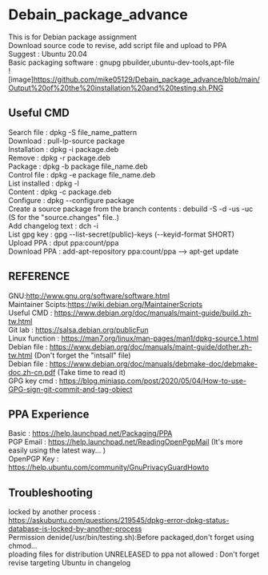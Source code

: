 # Debain_package_advance<br />
This is for Debian package assignment<br />
Download source code to revise, add script file and upload to PPA<br />
Suggest : Ubuntu 20.04<br />
Basic packaging software : gnupg pbuilder,ubuntu-dev-tools,apt-file<br />
![image]https://github.com/mike05129/Debain_package_advance/blob/main/Output%20of%20the%20installation%20and%20testing.sh.PNG<br />


## __Useful CMD__ <br />
Search file : dpkg -S file_name_pattern <br />
Download : pull-lp-source package <br />
Installation : dpkg -i package.deb <br />
Remove : dpkg -r package.deb <br />
Package : dpkg -b package file_name.deb <br />
Control file : dpkg -e package file_name.deb<br />
List installed : dpkg -l<br />
Content : dpkg -c package.deb<br />
Configure : dpkg --configure package<br />
Create a source package from the branch contents : debuild -S -d -us -uc (S for the "source.changes" file..)<br />
Add changelog text : dch -i <br />
List gpg key : gpg --list-secret(public)-keys (--keyid-format SHORT) <br />
Upload PPA : dput ppa:count/ppa <br />
Download PPA : add-apt-repository ppa:count/ppa --> apt-get update


## __REFERENCE__ <br />
GNU:http://www.gnu.org/software/software.html <br />
Maintainer Scipts:https://wiki.debian.org/MaintainerScripts <br />
Useful CMD : https://www.debian.org/doc/manuals/maint-guide/build.zh-tw.html <br />
Git lab : https://salsa.debian.org/publicFun <br />
Linux function : https://man7.org/linux/man-pages/man1/dpkg-source.1.html <br />
Debian file : https://www.debian.org/doc/manuals/maint-guide/dother.zh-tw.html (Don't forget the "intsall" file) <br />
Debian file : https://www.debian.org/doc/manuals/debmake-doc/debmake-doc.zh-cn.pdf (Take time to read it) <br />
GPG key cmd : https://blog.miniasp.com/post/2020/05/04/How-to-use-GPG-sign-git-commit-and-tag-object <br />

## __PPA Experience__ <br />
Basic : https://help.launchpad.net/Packaging/PPA <br />
PGP Email : https://help.launchpad.net/ReadingOpenPgpMail (It's more easily using the latest way... ) <br />
OpenPGP Key : https://help.ubuntu.com/community/GnuPrivacyGuardHowto <br />

## __Troubleshooting__ <br />
locked by another process : https://askubuntu.com/questions/219545/dpkg-error-dpkg-status-database-is-locked-by-another-process <br />
Permission denide(/usr/bin/testing.sh):Before packaged,don't forget using chmod... <br />
ploading files for distribution UNRELEASED to ppa not allowed :  Don't forget revise targeting Ubuntu in changelog
